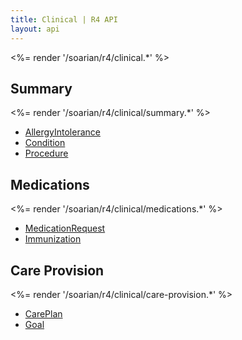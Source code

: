 ```yaml
---
title: Clinical | R4 API
layout: api
---
```


<%= render '/soarian/r4/clinical.*' %>

## Summary
<%= render '/soarian/r4/clinical/summary.*' %>

* [AllergyIntolerance](/soarian/r4/clinical/summary/allergy-intolerance)
* [Condition](/soarian/r4/clinical/summary/condition)
* [Procedure](/soarian/r4/clinical/summary/procedure)

## Medications
<%= render '/soarian/r4/clinical/medications.*' %>

* [MedicationRequest](/soarian/r4/clinical/medications/medicationrequest)
* [Immunization](/soarian/r4/clinical/medications/immunization)

## Care Provision
<%= render '/soarian/r4/clinical/care-provision.*' %>

* [CarePlan](/soarian/r4/clinical/care-provision/care-plan)
* [Goal](/soarian/r4/clinical/care-provision/goal)

